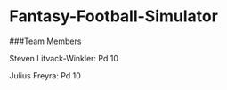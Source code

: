 # Fantasy-Football-Simulator
 
###Team Members

Steven Litvack-Winkler: Pd 10

Julius Freyra: Pd 10
